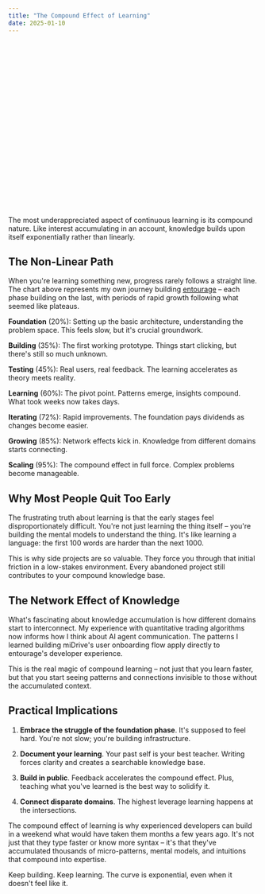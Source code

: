 ```yaml
---
title: "The Compound Effect of Learning"
date: 2025-01-10
---
```


<div id="minimal-chart" style="width: 100%; height: 300px; margin: 2rem 0;"></div>

<script src="https://d3js.org/d3.v7.min.js"></script>
<script src="/js/minimal-chart.js"></script>

The most underappreciated aspect of continuous learning is its compound nature. Like interest accumulating in an account, knowledge builds upon itself exponentially rather than linearly.

## The Non-Linear Path

When you're learning something new, progress rarely follows a straight line. The chart above represents my own journey building [entourage](https://entourage.tech) – each phase building on the last, with periods of rapid growth following what seemed like plateaus.

**Foundation** (20%): Setting up the basic architecture, understanding the problem space. This feels slow, but it's crucial groundwork.

**Building** (35%): The first working prototype. Things start clicking, but there's still so much unknown.

**Testing** (45%): Real users, real feedback. The learning accelerates as theory meets reality.

**Learning** (60%): The pivot point. Patterns emerge, insights compound. What took weeks now takes days.

**Iterating** (72%): Rapid improvements. The foundation pays dividends as changes become easier.

**Growing** (85%): Network effects kick in. Knowledge from different domains starts connecting.

**Scaling** (95%): The compound effect in full force. Complex problems become manageable.

## Why Most People Quit Too Early

The frustrating truth about learning is that the early stages feel disproportionately difficult. You're not just learning the thing itself – you're building the mental models to understand the thing. It's like learning a language: the first 100 words are harder than the next 1000.

This is why side projects are so valuable. They force you through that initial friction in a low-stakes environment. Every abandoned project still contributes to your compound knowledge base.

## The Network Effect of Knowledge

What's fascinating about knowledge accumulation is how different domains start to interconnect. My experience with quantitative trading algorithms now informs how I think about AI agent communication. The patterns I learned building miDrive's user onboarding flow apply directly to entourage's developer experience.

This is the real magic of compound learning – not just that you learn faster, but that you start seeing patterns and connections invisible to those without the accumulated context.

## Practical Implications

1. **Embrace the struggle of the foundation phase**. It's supposed to feel hard. You're not slow; you're building infrastructure.

2. **Document your learning**. Your past self is your best teacher. Writing forces clarity and creates a searchable knowledge base.

3. **Build in public**. Feedback accelerates the compound effect. Plus, teaching what you've learned is the best way to solidify it.

4. **Connect disparate domains**. The highest leverage learning happens at the intersections.

The compound effect of learning is why experienced developers can build in a weekend what would have taken them months a few years ago. It's not just that they type faster or know more syntax – it's that they've accumulated thousands of micro-patterns, mental models, and intuitions that compound into expertise.

Keep building. Keep learning. The curve is exponential, even when it doesn't feel like it.
